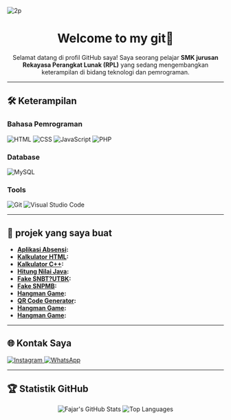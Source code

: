 
![2p](https://github.com/user-attachments/assets/9532d17f-1310-4b00-92dd-054af5260876)


<h1 align="center">Welcome to my git👋</h1>

<p align="center">Selamat datang di profil GitHub saya! Saya seorang pelajar <strong>SMK jurusan Rekayasa Perangkat Lunak (RPL)</strong> yang sedang mengembangkan keterampilan di bidang teknologi dan pemrograman.</p>

---

## 🛠️ Keterampilan
### **Bahasa Pemrograman**
<p align="left">
  <img src="https://img.shields.io/badge/HTML-fc3726?style=for-the-badge&logo=html5&logoColor=white" alt="HTML" />
  <img src="https://img.shields.io/badge/CSS-151bfd?style=for-the-badge&logo=css3&logoColor=white" alt="CSS" />
  <img src="https://img.shields.io/badge/JavaScript-f7ec1e?style=for-the-badge&logo=javascript&logoColor=black" alt="JavaScript" />
  <img src="https://img.shields.io/badge/PHP-777bda?style=for-the-badge&logo=php&logoColor=white" alt="PHP" />
</p>

### **Database**

<p align="left">
  <img src="https://img.shields.io/badge/MySQL-4479c3?style=for-the-badge&logo=mysql&logoColor=white" alt="MySQL" />
</p>

### **Tools**

<p align="left">
  <img src="https://img.shields.io/badge/Git-fa5032?style=for-the-badge&logo=git&logoColor=white" alt="Git" />
  <img src="https://img.shields.io/badge/VS%20Code-005dd6?style=for-the-badge&logo=visual-studio-code&logoColor=white" alt="Visual Studio Code" />
</p>

---

## 📂 projek yang saya buat

- **[Aplikasi Absensi](https://github.com/fajar-mu/absensi-karyawan):**
- **[Kalkulator HTML](https://github.com/fajar-mu/kalkulator):**
- **[Kalkulator C++](https://github.com/faajharr/kalkulator-cpp):** 
- **[Hitung Nilai Java](https://github.com/faajharr/hitung-nilai-dengan-java):**
- **[Fake SNBT?UTBK](https://github.com/faajharr/snbt-generator):**
- **[Fake SNPMB](https://github.com/fajar-mu/fake-snpmb-utbk-2025):**
- **[Hangman Game](https://github.com/faajharr/hangman-game):**
- **[QR Code Generator](https://github.com/faajharr/qr-code-generator):**
- **[Hangman Game](https://github.com/faajharr/quiz ):** 
- **[Hangman Game](https://github.com/faajharr/login_page):** 
---

## 🌐 Kontak Saya

<p align="left">
  <a href="https://instagram.com/faajharr_">
    <img src="https://img.shields.io/badge/Instagram-fc3514?style=for-the-badge&logo=instagram&logoColor=white" alt="Instagram" />
  </a>
  <a href="https://wa.me/6283153437501">
    <img src="https://img.shields.io/badge/WhatsApp-25ed66?style=for-the-badge&logo=whatsapp&logoColor=white" alt="WhatsApp" />
  </a>
</p>

---

## 🏆 Statistik GitHub

<p align="center">
  <img src="https://github-readme-stats.vercel.app/api?username=faajharr&show_icons=true&theme=radical" alt="Fajar's GitHub Stats" />
  <img src="https://github-readme-stats.vercel.app/api/top-langs/?username=faajharr&layout=compact&theme=radical" alt="Top Languages" />
</p>

